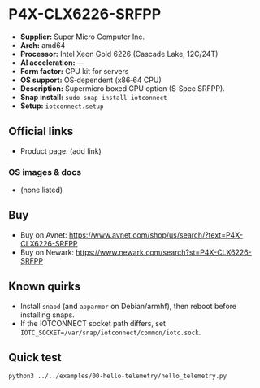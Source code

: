 # P4X-CLX6226-SRFPP

- **Supplier:** Super Micro Computer  Inc.
- **Arch:** amd64
- **Processor:** Intel Xeon Gold 6226 (Cascade Lake, 12C/24T)
- **AI acceleration:** —
- **Form factor:** CPU kit for servers
- **OS support:** OS‑dependent (x86‑64 CPU)
- **Description:** Supermicro boxed CPU option (S‑Spec SRFPP).
- **Snap install:** `sudo snap install iotconnect`
- **Setup:** `iotconnect.setup`

## Official links
- Product page: (add link)

### OS images & docs
- (none listed)

## Buy
- Buy on Avnet: https://www.avnet.com/shop/us/search/?text=P4X-CLX6226-SRFPP
- Buy on Newark: https://www.newark.com/search?st=P4X-CLX6226-SRFPP

## Known quirks
- Install `snapd` (and `apparmor` on Debian/armhf), then reboot before installing snaps.
- If the IOTCONNECT socket path differs, set `IOTC_SOCKET=/var/snap/iotconnect/common/iotc.sock`.

## Quick test
```bash
python3 ../../examples/00-hello-telemetry/hello_telemetry.py
```
